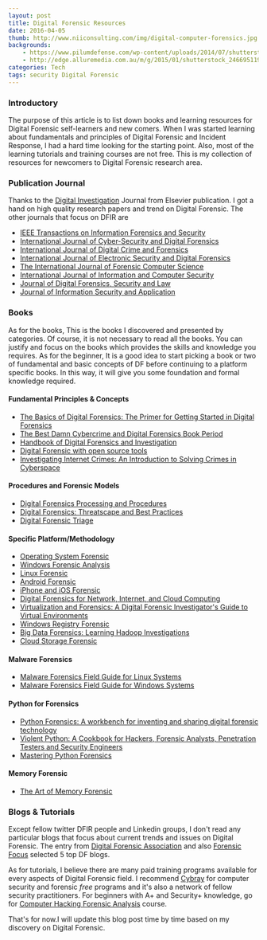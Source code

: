 ```yaml
---
layout: post
title: Digital Forensic Resources 
date: 2016-04-05
thumb: http://www.niiconsulting.com/img/digital-computer-forensics.jpg
backgrounds: 
    - https://www.pilumdefense.com/wp-content/uploads/2014/07/shutterstock_137894381-e1416458727706.jpg
    - http://edge.alluremedia.com.au/m/g/2015/01/shutterstock_246695119_1080.jpg
categories: Tech    
tags: security Digital Forensic
---
```


### Introductory

The purpose of this article is to list down books and learning resources for Digital Forensic self-learners and new comers. When I was started learning about fundamentals and principles of Digital Forensic and Incident Response, I had a hard time looking for the starting point. Also, most of the learning tutorials and training courses are not free. This is my collection of resources for newcomers to Digital Forensic research area.

### Publication Journal 

Thanks to the [Digital Investigation](http://www.journals.elsevier.com/digital-investigation/) Journal from Elsevier publication. I got a hand on high quality research papers and trend on Digital Forensic. 
The other journals that focus on DFIR are

* [IEEE Transactions on Information Forensics and Security](http://www.signalprocessingsociety.org/publications/periodicals/forensics/)
* [International Journal of Cyber-Security and Digital Forensics](http://sdiwc.net/ijcsdf/)
* [International Journal of Digital Crime and Forensics ](http://www.igi-global.com/journal/international-journal-digital-crime-forensics/1112)
* [International Journal of Electronic Security and Digital Forensics](http://www.inderscience.com/jhome.php?jcode=ijesdf)
* [The International Journal of Forensic Computer Science](http://www.ijofcs.org/)
* [International Journal of Information and Computer Security](http://www.inderscience.com/jhome.php?jcode=ijics)
* [Journal of Digital Forensics, Security and Law](http://www.jdfsl.org/)
* [Journal of Information Security and Application](http://www.journals.elsevier.com/journal-of-information-security-and-applications)

### Books

As for the books, This is the books I discovered and presented by categories. Of course, it is not necessary to read all the books. You can justify and focus on the books which provides the skills and knowledge you requires. As for the beginner, It is a good idea to start picking a book or two of fundamental and basic concepts of DF before continuing to a platform specific books. In this way, it will give you some foundation and formal knowledge required.

#### Fundamental Principles & Concepts

* [The Basics of Digital Forensics: The Primer for Getting Started in Digital Forensics](http://www.amazon.com/The-Basics-Digital-Forensics-Getting/dp/1597496618)
* [The Best Damn Cybercrime and Digital Forensics Book Period ](http://www.amazon.com/Best-Cybercrime-Digital-Forensics-Period/dp/1597492280)
* [Handbook of Digital Forensics and Investigation](http://www.amazon.com/Handbook-Digital-Forensics-Investigation-Eoghan/dp/0123742676)
* [Digital Forensic with open source tools](http://www.amazon.com/Digital-Forensics-Open-Source-Tools/dp/1597495867)
* [Investigating Internet Crimes: An Introduction to Solving Crimes in Cyberspace ](http://www.amazon.com/Investigating-Internet-Crimes-Introduction-Cyberspace/dp/0124078176)

#### Procedures and Forensic Models

* [Digital Forensics Processing and Procedures](http://store.elsevier.com/Digital-Forensics-Processing-and-Procedures/David-Lilburn-Watson/isbn-9781597497428/)
* [Digital Forensics: Threatscape and Best Practices](http://www.amazon.com/Digital-Forensics-Threatscape-Best-Practices/dp/0128045264)
* [Digital Forensic Triage](http://www.amazon.com/Digital-Triage-Forensics-Processing-Crime/dp/1597495964)

#### Specific Platform/Methodology

* [Operating System Forensic](http://www.amazon.com/Operating-System-Forensics-Ric-Messier-ebook/dp/B01986MFIG)
* [Windows Forensic Analysis](http://www.amazon.com/Windows-Forensic-Analysis-Toolkit-Second/dp/1597494224)
* [Linux Forensic](http://www.amazon.com/Linux-Forensics-Philip-Polstra/dp/1515037630)
* [Android Forensic](http://www.amazon.com/Android-Forensics-Investigation-Analysis-Security/dp/1597496510)
* [iPhone and iOS Forensic](http://www.amazon.com/iPhone-iOS-Forensics-Investigation-Analysis/dp/1597496596)
* [Digital Forensics for Network, Internet, and Cloud Computing](https://www.elsevier.com/books/digital-forensics-for-network-internet-and-cloud-computing/lillard/978-1-59749-537-0)
* [Virtualization and Forensics: A Digital Forensic Investigator's Guide to Virtual Environments](http://www.amazon.com/Virtualization-Forensics-Forensic-Investigators-Environments/dp/1597495573)
* [Windows Registry Forensic](http://www.amazon.com/Windows-Registry-Forensics-Advanced-Forensic/dp/1597495808)
* [Big Data Forensics: Learning Hadoop Investigations](http://www.amazon.com/Big-Data-Forensics-Learning-Investigations/dp/1785288105)
* [Cloud Storage Forensic](http://www.amazon.com/Cloud-Storage-Forensics-Darren-Quick/dp/0124199704)

#### Malware Forensics

* [Malware Forensics Field Guide for Linux Systems](http://www.amazon.com/Malware-Forensics-Field-Guide-Systems/dp/1597494704)
* [Malware Forensics Field Guide for Windows Systems](http://www.amazon.com/Malware-Forensics-Field-Windows-Systems/dp/1597494720)

#### Python for Forensics

* [Python Forensics: A workbench for inventing and sharing digital forensic technology ](http://www.amazon.com/Python-Forensics-workbench-inventing-technology/dp/0124186769)
* [Violent Python: A Cookbook for Hackers, Forensic Analysts, Penetration Testers and Security Engineers](http://www.amazon.com/Violent-Python-Cookbook-Penetration-Engineers/dp/1597499579)
* [Mastering Python Forensics](http://www.amazon.com/Mastering-Python-Forensics-Michael-Spreitzenbarth/dp/1783988045)

#### Memory Forensic 

* [The Art of Memory Forensic](http://www.amazon.com/Art-Memory-Forensics-Detecting-Malware/dp/1118825098)

### Blogs & Tutorials

Except fellow twitter DFIR people and Linkedin groups, I don't read any particular blogs that focus about current trends and issues on Digital Forensic. The entry from [Digital Forensic Association](http://www.digitalforensicsassociation.org/forensic-blogs/) and also [Forensic Focus](http://www.forensicfocus.com/News/article/sid=2153/) selected 5 top DF blogs.

As for tutorials, I believe there are many paid training programs available for every aspects of Digital Forensic field. I recommend [Cybray](https://www.cybrary.it/) for computer security and forensic *free* programs and it's also a network of fellow security practitioners. For beginners with A+ and Security+ knowledge, go for [Computer Hacking Forensic Analysis](https://www.cybrary.it/course/computer-hacking-forensics-analyst/) course.

That's for now.I will update this blog post time by time based on my discovery on Digital Forensic.

